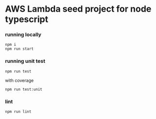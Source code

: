 # AWS Lambda seed project for node typescript

### running locally

```
npm i
npm run start
```

### running unit test

```
npm run test
```

with coverage

```
npm run test:unit
```

### lint

```
npm run lint
```
